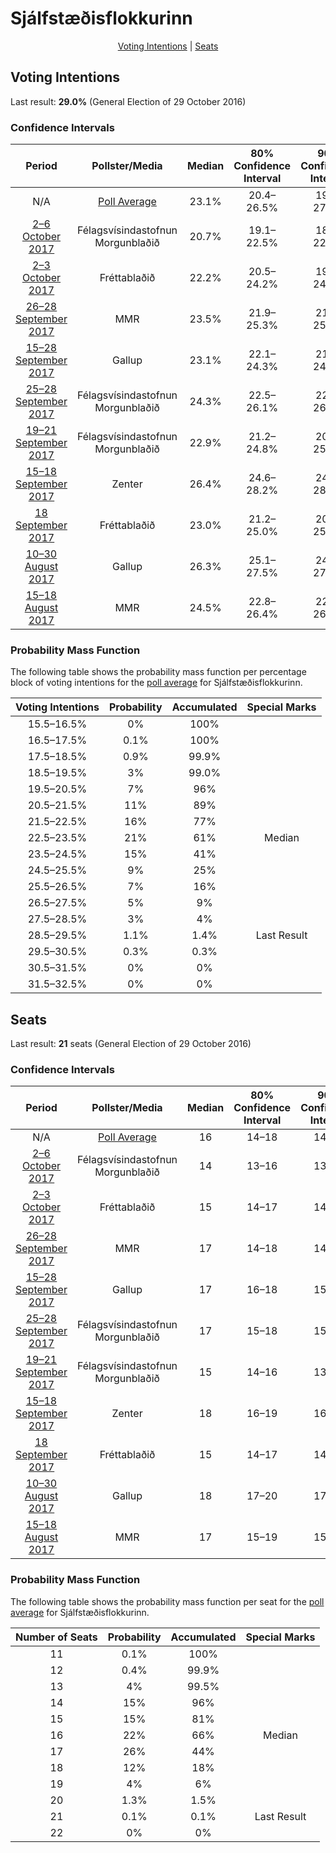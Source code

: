 # Sjálfstæðisflokkurinn

<p align="center"><a href="#voting-intentions">Voting Intentions</a> | <a href="#seats">Seats</a></p>

## Voting Intentions

Last result: **29.0%** (General Election of 29 October 2016)

### Confidence Intervals

| Period     | Pollster/Media   | Median | 80% Confidence Interval | 90% Confidence Interval | 95% Confidence Interval | 99% Confidence Interval |
|:----------:|:----------------:|:-----------:|:-----------------------:|:-----------------------:|:-----------------------:|:-----------------------:|
| N/A | [Poll Average](average.html) | 23.1% | 20.4–26.5% | 19.7–27.4% | 19.2–28.1% | 18.2–29.2% |
| [2–6 October 2017](2017-10-06-Felagsvisindastofnun.html) | Félagsvísindastofnun <br> Morgunblaðið | 20.7% | 19.1–22.5% | 18.6–22.9% | 18.2–23.4% | 17.5–24.2% |
| [2–3 October 2017](2017-10-03-Frettabladid.html) | Fréttablaðið | 22.2% | 20.5–24.2% | 19.9–24.8% | 19.5–25.3% | 18.7–26.2% |
| [26–28 September 2017](2017-09-28-MMR.html) | MMR | 23.5% | 21.9–25.3% | 21.4–25.8% | 21.0–26.3% | 20.3–27.1% |
| [15–28 September 2017](2017-09-28-Gallup.html) | Gallup | 23.1% | 22.1–24.3% | 21.8–24.6% | 21.5–24.9% | 21.0–25.4% |
| [25–28 September 2017](2017-09-28-Felagsvisindastofnun.html) | Félagsvísindastofnun <br> Morgunblaðið | 24.3% | 22.5–26.1% | 22.1–26.6% | 21.6–27.1% | 20.9–28.0% |
| [19–21 September 2017](2017-09-21-Felagsvisindastofnun.html) | Félagsvísindastofnun <br> Morgunblaðið | 22.9% | 21.2–24.8% | 20.7–25.3% | 20.3–25.8% | 19.5–26.7% |
| [15–18 September 2017](2017-09-18-Zenter.html) | Zenter | 26.4% | 24.6–28.2% | 24.1–28.8% | 23.7–29.2% | 22.8–30.2% |
| [18 September 2017](2017-09-18-Frettabladid.html) | Fréttablaðið | 23.0% | 21.2–25.0% | 20.7–25.6% | 20.2–26.0% | 19.4–27.0% |
| [10–30 August 2017](2017-08-30-Gallup.html) | Gallup | 26.3% | 25.1–27.5% | 24.8–27.9% | 24.5–28.2% | 23.9–28.8% |
| [15–18 August 2017](2017-08-18-MMR.html) | MMR | 24.5% | 22.8–26.4% | 22.3–26.9% | 21.9–27.4% | 21.1–28.3% |

### Probability Mass Function

The following table shows the probability mass function per percentage block of voting intentions for the [poll average](average.html) for Sjálfstæðisflokkurinn.

| Voting Intentions | Probability | Accumulated | Special Marks |
|:-----------------:|:-----------:|:-----------:|:-------------:|
| 15.5–16.5% | 0% | 100% |  |
| 16.5–17.5% | 0.1% | 100% |  |
| 17.5–18.5% | 0.9% | 99.9% |  |
| 18.5–19.5% | 3% | 99.0% |  |
| 19.5–20.5% | 7% | 96% |  |
| 20.5–21.5% | 11% | 89% |  |
| 21.5–22.5% | 16% | 77% |  |
| 22.5–23.5% | 21% | 61% | Median |
| 23.5–24.5% | 15% | 41% |  |
| 24.5–25.5% | 9% | 25% |  |
| 25.5–26.5% | 7% | 16% |  |
| 26.5–27.5% | 5% | 9% |  |
| 27.5–28.5% | 3% | 4% |  |
| 28.5–29.5% | 1.1% | 1.4% | Last Result |
| 29.5–30.5% | 0.3% | 0.3% |  |
| 30.5–31.5% | 0% | 0% |  |
| 31.5–32.5% | 0% | 0% |  |


## Seats

Last result: **21** seats (General Election of 29 October 2016)

### Confidence Intervals

| Period     | Pollster/Media   | Median | 80% Confidence Interval | 90% Confidence Interval | 95% Confidence Interval | 99% Confidence Interval |
|:----------:|:----------------:|:------:|:-----------------------:|:-----------------------:|:-----------------------:|:-----------------------:|
| N/A | [Poll Average](average.html) | 16 | 14–18 | 14–19 | 13–19 | 13–20 |
| [2–6 October 2017](2017-10-06-Felagsvisindastofnun.html) | Félagsvísindastofnun <br> Morgunblaðið | 14 | 13–16 | 13–17 | 13–17 | 12–17 |
| [2–3 October 2017](2017-10-03-Frettabladid.html) | Fréttablaðið | 15 | 14–17 | 14–17 | 13–18 | 13–19 |
| [26–28 September 2017](2017-09-28-MMR.html) | MMR | 17 | 14–18 | 14–18 | 14–18 | 13–19 |
| [15–28 September 2017](2017-09-28-Gallup.html) | Gallup | 17 | 16–18 | 15–18 | 15–18 | 15–18 |
| [25–28 September 2017](2017-09-28-Felagsvisindastofnun.html) | Félagsvísindastofnun <br> Morgunblaðið | 17 | 15–18 | 15–19 | 14–20 | 14–21 |
| [19–21 September 2017](2017-09-21-Felagsvisindastofnun.html) | Félagsvísindastofnun <br> Morgunblaðið | 15 | 14–16 | 13–17 | 13–17 | 13–18 |
| [15–18 September 2017](2017-09-18-Zenter.html) | Zenter | 18 | 16–19 | 16–20 | 16–20 | 15–21 |
| [18 September 2017](2017-09-18-Frettabladid.html) | Fréttablaðið | 15 | 14–17 | 14–18 | 14–18 | 13–20 |
| [10–30 August 2017](2017-08-30-Gallup.html) | Gallup | 18 | 17–20 | 17–20 | 17–20 | 16–20 |
| [15–18 August 2017](2017-08-18-MMR.html) | MMR | 17 | 15–19 | 15–19 | 15–20 | 14–20 |

### Probability Mass Function

The following table shows the probability mass function per seat for the [poll average](average.html) for Sjálfstæðisflokkurinn.

| Number of Seats | Probability | Accumulated | Special Marks |
|:---------------:|:-----------:|:-----------:|:-------------:|
| 11 | 0.1% | 100% |  |
| 12 | 0.4% | 99.9% |  |
| 13 | 4% | 99.5% |  |
| 14 | 15% | 96% |  |
| 15 | 15% | 81% |  |
| 16 | 22% | 66% | Median |
| 17 | 26% | 44% |  |
| 18 | 12% | 18% |  |
| 19 | 4% | 6% |  |
| 20 | 1.3% | 1.5% |  |
| 21 | 0.1% | 0.1% | Last Result |
| 22 | 0% | 0% |  |


